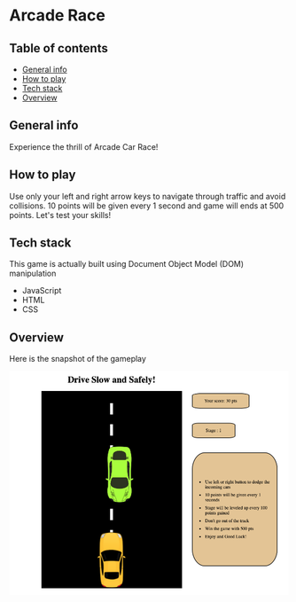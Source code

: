 # Arcade Race

## Table of contents
* [General info](#general-info)
* [How to play](#how-to-play)
* [Tech stack](#tech-stack)
* [Overview](#overview)


## General info
Experience the thrill of Arcade Car Race!

## How to play
Use only your left and right arrow keys to navigate through traffic and avoid collisions. 10 points will be given every 1 second and game will ends at 500 points. Let's test your skills!

## Tech stack
This game is actually built using Document Object Model (DOM) manipulation
* JavaScript
* HTML
* CSS

## Overview
Here is the snapshot of the gameplay

![Local Image](./Images/arcade.png)
